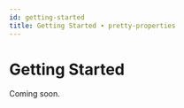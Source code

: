 ```yaml
---
id: getting-started
title: Getting Started ∙ pretty-properties
---
```


# Getting Started

Coming soon.
